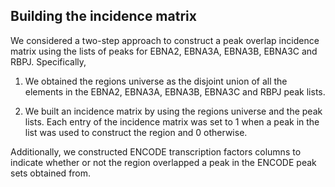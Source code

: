 
## Building the incidence matrix

We considered a two-step approach to construct a peak overlap
incidence matrix using the lists of peaks for EBNA2, EBNA3A, EBNA3B,
EBNA3C and RBPJ. Specifically,

1. We obtained the regions universe as the disjoint union of all the
   elements in the EBNA2, EBNA3A, EBNA3B, EBNA3C and RBPJ peak lists.

2. We built an incidence matrix by using the regions universe and the
   peak lists. Each entry of the incidence matrix was set to 1 when a
   peak in the list was used to construct the region and 0 otherwise.

Additionally, we constructed ENCODE transcription factors columns to
indicate whether or not the region overlapped a peak in the ENCODE
peak sets obtained from.
